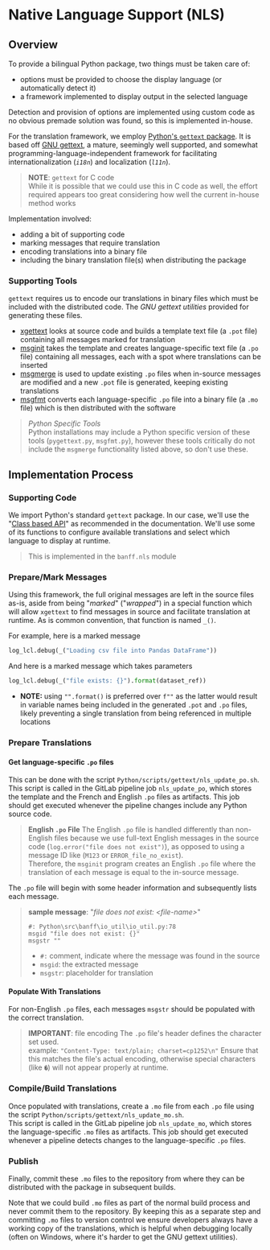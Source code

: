 # Native Language Support (NLS)

## Overview

To provide a bilingual Python package, two things must be taken care of:

- options must be provided to choose the display language (or automatically detect it)
- a framework implemented to display output in the selected language

Detection and provision of options are implemented using custom code as no obvious premade solution was found, so this is implemented in-house.  

For the translation framework, we employ [Python's `gettext` package](https://docs.python.org/3/library/gettext.html).  It is based off [GNU gettext](https://www.gnu.org/software/gettext/), a mature, seemingly well supported, and somewhat programming-language-independent framework for facilitating internationalization (*`i18n`*) and localization (*`l11n`*).  

> **NOTE**: `gettext` for C code  
> While it is possible that we could use this in C code as well, the effort required appears too great considering how well the current in-house method works

Implementation involved:

- adding a bit of supporting code
- marking messages that require translation
- encoding translations into a binary file
- including the binary translation file(s) when distributing the package

### Supporting Tools

`gettext` requires us to encode our translations in binary files which must be included with the distributed code.  The *GNU gettext utilities* provided for generating these files.  

- [xgettext](https://www.gnu.org/software/gettext/manual/html_node/xgettext-Invocation.html) looks at source code and builds a template text file (a `.pot` file) containing all messages marked for translation
- [msginit](https://www.gnu.org/software/gettext/manual/html_node/msginit-Invocation.html) takes the template and creates language-specific text file (a `.po` file) containing all messages, each with a spot where translations can be inserted
- [msgmerge](https://www.gnu.org/software/gettext/manual/html_node/msgmerge-Invocation.html) is used to update existing `.po` files when in-source messages are modified and a new `.pot` file is generated, keeping existing translations
- [msgfmt](https://www.gnu.org/software/gettext/manual/html_node/msgfmt-Invocation.html) converts each language-specific `.po` file into a binary file (a `.mo` file) which is then distributed with the software

> *Python Specific Tools*  
> Python installations may include a Python specific version of these tools (`pygettext.py`, `msgfmt.py`), however these tools critically do not include the `msgmerge` functionality listed above, so don't use these.  

## Implementation Process

### Supporting Code

We import Python's standard `gettext` package.  In our case, we'll use the "[Class based API](https://docs.python.org/3/library/gettext.html#class-based-api)" as recommended in the documentation.  We'll use some of its functions to configure available translations and select which language to display at runtime.  

> This is implemented in the `banff.nls` module

### Prepare/Mark Messages

Using this framework, the full original messages are left in the source files as-is, aside from being "*marked*" ("*wrapped*") in a special function which will allow `xgettext` to find messages in source and facilitate translation at runtime.  As is common convention, that function is named `_()`.  

For example, here is a marked message

```python
log_lcl.debug(_("Loading csv file into Pandas DataFrame"))
```

And here is a marked message which takes parameters

```python
log_lcl.debug(_("file exists: {}").format(dataset_ref))
```

- **NOTE:** using `"".format()` is preferred over `f""` as the latter would result in variable names being included in the generated `.pot` and `.po` files, likely preventing a single translation from being referenced in multiple locations

### Prepare Translations

#### Get language-specific `.po` files

This can be done with the script `Python/scripts/gettext/nls_update_po.sh`.  
This script is called in the GitLab pipeline job `nls_update_po`, which stores the template and the French and English `.po` files as artifacts.  This job should get executed whenever the pipeline changes include any Python source code.  

> **English `.po` File**
> The English `.po` file is handled differently than non-English files because we use full-text English messages in the source code (`log.error("file does not exist")`), as opposed to using a message ID like (`M123` or `ERROR_file_no_exist`).  
> Therefore, the `msginit` program creates an English `.po` file where the translation of each message is equal to the in-source message.  

The `.po` file will begin with some header information and subsequently lists each message.  

> **sample message**: "*file does not exist: \<file-name\>*"
>
> ```plaintext
> #: Python\src\banff\io_util\io_util.py:78
> msgid "file does not exist: {}"
> msgstr ""
> ```
>
> - `#:`  comment, indicate where the message was found in the source
> - `msgid`: the extracted message
> - `msgstr`: placeholder for translation

#### Populate With Translations

For non-English `.po` files, each messages `msgstr` should be populated with the correct translation.  

> **IMPORTANT**: file encoding
> The `.po` file's header defines the character set used.  
> example: `"Content-Type: text/plain; charset=cp1252\n"`
> Ensure that this matches the file's actual encoding, otherwise special characters (like `�`) will not appear properly at runtime.  

### Compile/Build Translations

Once populated with translations, create a `.mo` file from each `.po` file using the script `Python/scripts/gettext/nls_update_mo.sh`.  
This script is called in the GitLab pipeline job `nls_update_mo`, which stores the language-specific `.mo` files as artifacts.  This job should get executed whenever a pipeline detects changes to the language-specific `.po` files.  

### Publish

Finally, commit these `.mo` files to the repository from where they can be distributed with the package in subsequent builds.  

Note that we could build `.mo` files as part of the normal build process and never commit them to the repository.  By keeping this as a separate step and committing `.mo` files to version control we ensure developers always have a working copy of the translations, which is helpful when debugging locally (often on Windows, where it's harder to get the GNU gettext utilities).  
